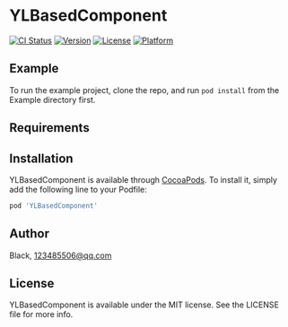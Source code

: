 # YLBasedComponent

[![CI Status](https://img.shields.io/travis/Black/YLBasedComponent.svg?style=flat)](https://travis-ci.org/Black/YLBasedComponent)
[![Version](https://img.shields.io/cocoapods/v/YLBasedComponent.svg?style=flat)](https://cocoapods.org/pods/YLBasedComponent)
[![License](https://img.shields.io/cocoapods/l/YLBasedComponent.svg?style=flat)](https://cocoapods.org/pods/YLBasedComponent)
[![Platform](https://img.shields.io/cocoapods/p/YLBasedComponent.svg?style=flat)](https://cocoapods.org/pods/YLBasedComponent)

## Example

To run the example project, clone the repo, and run `pod install` from the Example directory first.

## Requirements

## Installation

YLBasedComponent is available through [CocoaPods](https://cocoapods.org). To install
it, simply add the following line to your Podfile:

```ruby
pod 'YLBasedComponent'
```

## Author

Black, 123485506@qq.com

## License

YLBasedComponent is available under the MIT license. See the LICENSE file for more info.

